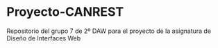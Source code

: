 # Proyecto-CANREST
Repositorio del grupo 7 de 2º DAW para el proyecto de la asignatura de Diseño de Interfaces Web
